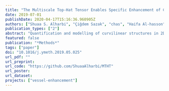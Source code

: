 ```yaml
---
title: "The Multiscale Top-Hat Tensor Enables Specific Enhancement of Curvilinear Structures in 2D and 3D Images"
date: 2019-07-01
publishDate: 2020-04-17T15:16:36.960905Z
authors: ["Shuaa S. Alharbi", "Çiğdem Sazak", "chas", "Haifa Al-hasson", "Boguslaw Obara"]
publication_types: ["2"]
abstract: "Quantification and modelling of curvilinear structures in 2D and 3D images is a common challenge in a wide range of biomedical applications. Image enhancement is a crucial pre-processing step for curvilinear structure quantification. Many of the existing state-of-the-art enhancement approaches still suffer from contrast variations and noise. In this paper, we propose to address such problems via the use of a multiscale image processing approach, called Multiscale Top-Hat Tensor (MTHT). MTHT produces a better quality enhancement of curvilinear structures in low contrast and noisy images compared with other approaches in a range of 2D and 3D biomedical images. The proposed approach combines multiscale morphological filtering with a local tensor representation of curvilinear structure. The MTHT approach is validated on 2D and 3D synthetic and real images, and is also compared to the state-of-the-art curvilinear structure enhancement approaches. The obtained results demonstrate that the proposed approach provides high-quality curvilinear structure enhancement, allowing high accuracy segmentation and quantification in a wide range of 2D and 3D image datasets."
featured: false
publication: "*Methods*"
tags: ["paper"]
doi: "10.1016/j.ymeth.2019.05.025"
url_pdf: ""
url_preprint:
url_code: "https://github.com/ShuaaAlharbi/MTHT"
url_poster:
url_dataset:
projects: ["vessel-enhancement"]
---
```


